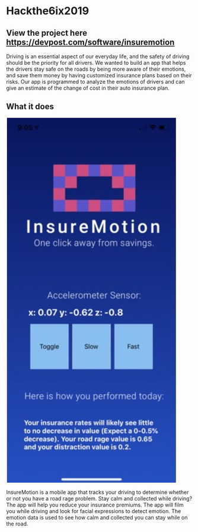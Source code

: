 # Hackthe6ix2019
## View the project here https://devpost.com/software/insuremotion


Driving is an essential aspect of our everyday life, and the safety of driving should be the priority for all drivers. We wanted to build an app that helps the drivers stay safe on the roads by being more aware of their emotions, and save them money by having customized insurance plans based on their risks. Our app is programmed to analyze the emotions of drivers and can give an estimate of the change of cost in their auto insurance plan.

## What it does

![InsureMotion Camera](https://raw.githubusercontent.com/faizaanmadhani/Hackthe6ix2019/master/gallery.png)

InsureMotion is a mobile app that tracks your driving to determine whether or not you have a road rage problem. Stay calm and collected while driving? The app will help you reduce your insurance premiums. The app will film you while driving and look for facial expressions to detect emotion. The emotion data is used to see how calm and collected you can stay while on the road.

